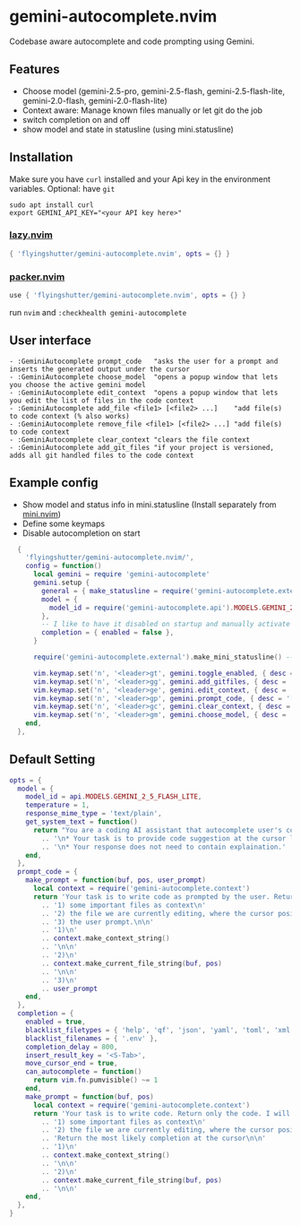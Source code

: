 # gemini-autocomplete.nvim
Codebase aware autocomplete and code prompting using Gemini.  

## Features 
- Choose model (gemini-2.5-pro, gemini-2.5-flash, gemini-2.5-flash-lite, gemini-2.0-flash, gemini-2.0-flash-lite)
- Context aware: Manage known files manually or let git do the job
- switch completion on and off
- show model and state in statusline (using mini.statusline)


## Installation
Make sure you have `curl` installed and your Api key in the environment variables. 
Optional: have `git`
```
sudo apt install curl
export GEMINI_API_KEY="<your API key here>"
```

### [lazy.nvim](https://github.com/folke/lazy.nvim)
```lua
{ 'flyingshutter/gemini-autocomplete.nvim', opts = {} }
```

### [packer.nvim](https://github.com/wbthomason/packer.nvim)
```lua
use { 'flyingshutter/gemini-autocomplete.nvim', opts = {} }
```
run `nvim` and `:checkhealth gemini-autocomplete`

## User interface
```vim
- :GeminiAutocomplete prompt_code   "asks the user for a prompt and inserts the generated output under the cursor
- :GeminiAutocomplete choose_model  "opens a popup window that lets you choose the active gemini model
- :GeminiAutocomplete edit_context  "opens a popup window that lets you edit the list of files in the code context
- :GeminiAutocomplete add_file <file1> [<file2> ...]    "add file(s) to code context (% also works)
- :GeminiAutocomplete remove_file <file1> [<file2> ...] "add file(s) to code context
- :GeminiAutocomplete clear_context "clears the file context
- :GeminiAutocomplete add_git_files "if your project is versioned, adds all git handled files to the code context
```

## Example config
* Show model and status info in mini.statusline (Install separately from [mini.nvim](https://github.com/nvim-mini/mini.nvim))
* Define some keymaps
* Disable autocompletion on start
```lua
  {
    'flyingshutter/gemini-autocomplete.nvim/',
    config = function()
      local gemini = require 'gemini-autocomplete'
      gemini.setup {
        general = { make_statusline = require('gemini-autocomplete.external').make_mini_statusline },
        model = {
          model_id = require('gemini-autocomplete.api').MODELS.GEMINI_2_5_FLASH_LITE,
        },
        -- I like to have it disabled on startup and manually activate when needed (free tier user, quota matters)
        completion = { enabled = false },
      }

      require('gemini-autocomplete.external').make_mini_statusline() -- show gemini in statusline and indicate (en/dis)abled

      vim.keymap.set('n', '<leader>gt', gemini.toggle_enabled, { desc = '[G]emini [T]oggle Autocompletion' })
      vim.keymap.set('n', '<leader>gg', gemini.add_gitfiles, { desc = '[G]emini add [G]itfiles' })
      vim.keymap.set('n', '<leader>ge', gemini.edit_context, { desc = '[G]emini [E]dit Context' })
      vim.keymap.set('n', '<leader>gp', gemini.prompt_code, { desc = '[G]emini [P]rompt Code' })
      vim.keymap.set('n', '<leader>gc', gemini.clear_context, { desc = '[G]emini [C]lear Context' })
      vim.keymap.set('n', '<leader>gm', gemini.choose_model, { desc = '[G]emini Choose [M]odel' })
    end,
  },

```

## Default Setting
```lua
opts = {
  model = {
    model_id = api.MODELS.GEMINI_2_5_FLASH_LITE,
    temperature = 1,
    response_mime_type = 'text/plain',
    get_system_text = function()
      return "You are a coding AI assistant that autocomplete user's code."
        .. '\n* Your task is to provide code suggestion at the cursor location marked by <cursor></cursor>.'
        .. '\n* Your response does not need to contain explaination.'
    end,
  },
  prompt_code = {
    make_prompt = function(buf, pos, user_prompt)
      local context = require('gemini-autocomplete.context')
      return 'Your task is to write code as prompted by the user. Return only the code. I will give you:\n'
        .. '1) some important files as context\n'
        .. '2) the file we are currently editing, where the cursor position is marked by <cursor></cursor>\n'
        .. '3) the user prompt.\n\n'
        .. '1)\n'
        .. context.make_context_string()
        .. '\n\n'
        .. '2)\n'
        .. context.make_current_file_string(buf, pos)
        .. '\n\n'
        .. '3)\n'
        .. user_prompt
    end,
  },
  completion = {
    enabled = true,
    blacklist_filetypes = { 'help', 'qf', 'json', 'yaml', 'toml', 'xml' },
    blacklist_filenames = { '.env' },
    completion_delay = 800,
    insert_result_key = '<S-Tab>',
    move_cursor_end = true,
    can_autocomplete = function()
      return vim.fn.pumvisible() ~= 1
    end,
    make_prompt = function(buf, pos)
      local context = require('gemini-autocomplete.context')
      return 'Your task is to write code. Return only the code. I will give you:\n'
        .. '1) some important files as context\n'
        .. '2) the file we are currently editing, where the cursor position is marked by <cursor></cursor>\n'
        .. 'Return the most likely completion at the cursor\n\n'
        .. '1)\n'
        .. context.make_context_string()
        .. '\n\n'
        .. '2)\n'
        .. context.make_current_file_string(buf, pos)
        .. '\n\n'
    end,
  },
}
```


